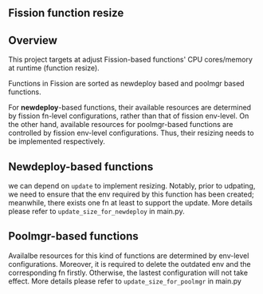 ## Fission function resize

## Overview

This project targets at adjust Fission-based functions' CPU cores/memory at runtime (function resize).

Functions in Fission are sorted as newdeploy based and poolmgr based functions.

For **newdeploy**-based functions, their available resources are determined by fission fn-level configurations, rather than that of fission env-level. On the other hand, available resources for poolmgr-based functions are controlled by fission env-level configurations. Thus, their resizing needs to be implemented respectively.

## Newdeploy-based functions

we can depend on `update` to implement resizing. Notably, prior to udpating, we need to ensure that the env required by this function has been created; meanwhile, there exists one fn at least to support the update. More details please refer to `update_size_for_newdeploy` in main.py.

## Poolmgr-based functions

Availalbe resources for this kind of functions are determined by env-level configurations. Moreover, it is required to delete the outdated env and the corresponding fn firstly. Otherwise, the lastest configuration will not take effect. More details please refer to `update_size_for_poolmgr` in main.py

